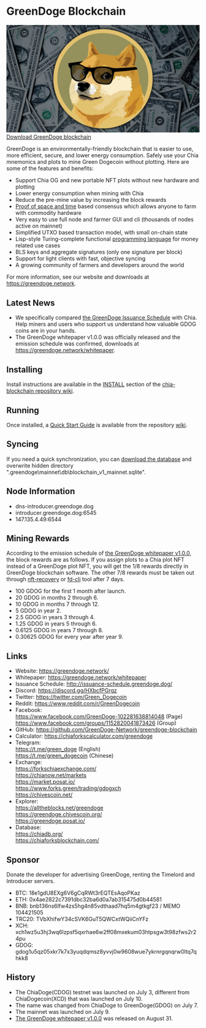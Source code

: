 # GreenDoge Blockchain
![image](https://github.com/GreenDoge-Network/greendoge-blockchain/blob/96981368b3949a91b836e8c01dca3b3ba0207d50/greendoge.jpg)
[Download GreenDoge blockchain](https://github.com/GreenDoge-Network/greendoge-blockchain/releases)

GreenDoge is an environmentally-friendly blockchain that is easier to use, more efficient, secure, and lower energy consumption. Safely use your Chia mnemonics and plots to mine Green Dogecoin without plotting. Here are some of the features and benefits:
* Support Chia OG and new portable NFT plots without new hardware and plotting
* Lower energy consumption when mining with Chia
* Reduce the pre-mine value by increasing the block rewards
* [Proof of space and time](https://docs.google.com/document/d/1tmRIb7lgi4QfKkNaxuKOBHRmwbVlGL4f7EsBDr_5xZE/edit) based consensus which allows anyone to farm with commodity hardware
* Very easy to use full node and farmer GUI and cli (thousands of nodes active on mainnet)
* Simplified UTXO based transaction model, with small on-chain state
* Lisp-style Turing-complete functional [programming language](https://chialisp.com/) for money related use cases
* BLS keys and aggregate signatures (only one signature per block)
* Support for light clients with fast, objective syncing
* A growing community of farmers and developers around the world

For more information, see our website and downloads at https://greendoge.network.

## Latest News
- We specifically compared [the GreenDoge Issuance Schedule](https://docs.google.com/spreadsheets/d/e/2PACX-1vRRxSd9cvJlPSspm63RYWPzLk82jB4lPZZT9pg8pGLLHiwLZJvq2R26TncCBzQPWuK1GX0SaOUffzSL/pubhtml) with Chia. Help miners and users who support us understand how valuable GDOG coins are in your hands.
- The GreenDoge whitepaper v1.0.0 was officially released and the emission schedule was confirmed, downloads at https://greendoge.network/whitepaper.

## Installing

Install instructions are available in the
[INSTALL](https://github.com/Chia-Network/chia-blockchain/wiki/INSTALL)
section of the
[chia-blockchain repository wiki](https://github.com/Chia-Network/chia-blockchain/wiki).

## Running

Once installed, a
[Quick Start Guide](https://github.com/Chia-Network/chia-blockchain/wiki/Quick-Start-Guide)
is available from the repository
[wiki](https://github.com/Chia-Network/chia-blockchain/wiki).

## Syncing
If you need a quick synchronization, you can [download the database](https://chiadb.org/) and overwrite hidden directory ".greendoge\mainnet\db\blockchain_v1_mainnet.sqlite".

## Node Information
- dns-introducer.greendoge.dog
- introducer.greendoge.dog:6545
- 147.135.4.49:6544

## Mining Rewards
According to the emission schedule of [the GreenDoge whitepaper v1.0.0](https://greendoge.network/whitepaper), the block rewards are as follows. If you assign plots to a Chia plot NFT instead of a GreenDoge plot NFT, you will get the 1/8 rewards directly in GreenDoge blockchain software. The other 7/8 rewards must be taken out through [nft-recovery](https://alltheblocks.net/nft-recovery) or [fd-cli](https://github.com/GreenDoge-Network/fd-cli) tool after 7 days.
- 100 GDOG for the first 1 month after launch.
- 20 GDOG in months 2 through 6.
- 10 GDOG in months 7 through 12.
- 5 GDOG in year 2.
- 2.5 GDOG in years 3 through 4.
- 1.25 GDOG in years 5 through 6.
- 0.6125 GDOG in years 7 through 8.
- 0.30625 GDOG for every year after year 9.

## Links
- Website: https://greendoge.network/ <br>
- Whitepaper: https://greendoge.network/whitepaper <br>
- Issuance Schedule: http://issuance-schedule.greendoge.dog/ <br>
- Discord: https://discord.gg/HXbcfPGrgz <br>
- Twitter: https://twitter.com/Green_Dogecoin <br>
- Reddit: https://www.reddit.com/r/GreenDogecoin <br>
- Facebook: <br>
https://www.facebook.com/GreenDoge-102281638814048 (Page) <br>
https://www.facebook.com/groups/1152820041873426 (Group) <br>
- GitHub: https://github.com/GreenDoge-Network/greendoge-blockchain <br>
- Calculator: https://chiaforkscalculator.com/greendoge <br>
- Telegram: <br>
https://t.me/green_doge (English) <br>
https://t.me/green_dogecoin (Chinese) <br>
- Exchange: <br>
https://forkschiaexchange.com/ <br>
https://chianow.net/markets <br>
https://market.posat.io/ <br>
https://www.forks.green/trading/gdogxch <br>
https://chivescoin.net/ <br>
- Explorer: <br>
https://alltheblocks.net/greendoge <br>
https://greendoge.chivescoin.org/ <br>
https://greendoge.posat.io/ <br>
- Database: <br>
https://chiadb.org/ <br>
https://chiaforksblockchain.com/

## Sponsor 
Donate the developer for advertising GreenDoge, renting the Timelord and Introducer servers.
- BTC: 18e1gdU8EXg6V6gCqRWt3rEQTEsAqoPKaz
- ETH: 0x4ae2822c7391dbc32ba6d0a7ab315475d0b44581
- BNB: bnb136ns6lfw4zs5hg4n85vdthaad7hq5m4gtkgf23 / MEMO 104421505
- TRC20: TVbXhifwY34cSVK6GuT5QWCxtWQiiCnYFz
- XCH: xch1wz5u3hj3wq6lzpsf5qxrhae6w2ff08mxekum03htpsgw3t98zfws2r24pu
- GDOG: gdog1u5qz05xkr7k7x3yuqdqmsz8yvvj0w9608wue7ykrnrgqnqrw0ltq7qhkk8

## History
- The ChiaDoge(CDOG) testnet was launched on July 3, different from ChiaDogecoin(XCD) that was launched on July 10.
- The name was changed from ChiaDoge to GreenDoge(GDOG) on July 7.
- The mainnet was launched on July 9.
- [The GreenDoge whitepaper v1.0.0](https://greendoge.network/whitepaper) was released on August 31.
